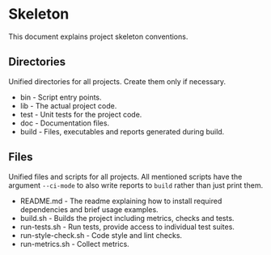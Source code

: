 # Skeleton

This document explains project skeleton conventions.


## Directories

Unified directories for all projects. Create them only if necessary.

* bin - Script entry points.
* lib - The actual project code.
* test - Unit tests for the project code.
* doc - Documentation files.
* build - Files, executables and reports generated during build.


## Files

Unified files and scripts for all projects. All mentioned scripts have the argument `--ci-mode` to also write reports to `build` rather than just print them.

* README.md - The readme explaining how to install required dependencies and brief usage examples.
* build.sh - Builds the project including metrics, checks and tests.
* run-tests.sh - Run tests, provide access to individual test suites.
* run-style-check.sh - Code style and lint checks.
* run-metrics.sh - Collect metrics.
